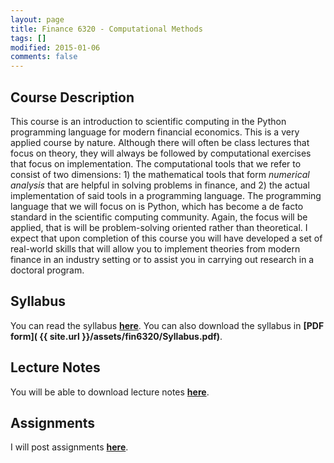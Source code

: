 ```yaml
---
layout: page
title: Finance 6320 - Computational Methods 
tags: []
modified: 2015-01-06
comments: false
---
```


## Course Description 

This course is an introduction to scientific computing in the Python programming language for modern financial economics. This is a very applied course by nature. Although there will often be class lectures that focus on theory, they will always be followed by computational exercises that focus on implementation. The computational tools that we refer to consist of two dimensions: 1) the mathematical tools that form *numerical analysis* that are helpful in solving problems in finance, and 2) the actual implementation of said tools in a programming language. The programming language that we will focus on is Python, which has become a de facto standard in the scientific computing community. Again, the focus will be applied, that is will be problem-solving oriented rather than theoretical. I expect that upon completion of this course you will have developed a set of real-world skills that will allow you to implement theories from modern finance in an industry setting or to assist you in carrying out research in a doctoral program.

## Syllabus

You can read the syllabus **[here](/teaching/FIN6320/syllabus)**. You can also download the syllabus in **[PDF form]( {{ site.url }}/assets/fin6320/Syllabus.pdf)**.


## Lecture Notes

You will be able to download lecture notes **[here](/teaching/FIN6320/lectures)**.

## Assignments

I will post assignments **[here](/teaching/FIN6320/assignments)**.
